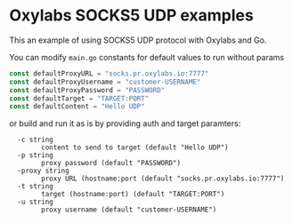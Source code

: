 # Oxylabs SOCKS5 UDP examples

This an example of using SOCKS5 UDP protocol with Oxylabs and Go.

You can modify `main.go` constants for default values to run without params 

```go
const defaultProxyURL = "socks.pr.oxylabs.io:7777"
const defaultProxyUsername = "customer-USERNAME"
const defaultProxyPassword = "PASSWORD"
const defaultTarget = "TARGET:PORT"
const defaultContent = "Hello UDP"
```

or build and run it as is by providing auth and target paramters:

```
  -c string
        content to send to target (default "Hello UDP")
  -p string
        proxy password (default "PASSWORD")
  -proxy string
        proxy URL (hostname:port (default "socks.pr.oxylabs.io:7777")
  -t string
        target (hostname:port) (default "TARGET:PORT")
  -u string
        proxy username (default "customer-USERNAME")
```

